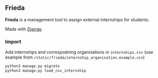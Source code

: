 ## Frieda

__Frieda__ is a management tool to assign external internships for students.

Made with [Django](https://www.djangoproject.com).


### Import

Add internships and correspodning organisations in `internships.csv` (use example from `/static/frieda/internship_organisation.example.csv`)

```bash
python3 manage.py migrate
python3 manage.py load_csv_internship 
```


